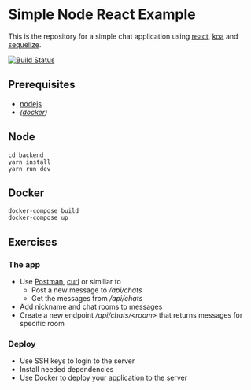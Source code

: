 # Simple Node React Example

This is the repository for a simple chat application using
[react](https://reactjs.org/), [koa](http://koajs.com/) and [sequelize](http://docs.sequelizejs.com/).

[![Build Status](https://travis-ci.org/mrako/node-react-example.svg?branch=master)](https://travis-ci.org/mrako/node-react-example)

## Prerequisites

- [nodejs](http://nodejs.org)
- _([docker](http://docker.com))_

## Node

    cd backend
    yarn install
    yarn run dev

## Docker

    docker-compose build
    docker-compose up

## Exercises

### The app

- Use [Postman](https://www.getpostman.com/), [curl](https://linux.die.net/man/1/curl) or similiar to
  - Post a new message to _/api/chats_
  - Get the messages from _/api/chats_
- Add nickname and chat rooms to messages
- Create a new endpoint _/api/chats/\<room\>_ that returns messages for specific room

### Deploy

- Use SSH keys to login to the server
- Install needed dependencies
- Use Docker to deploy your application to the server
